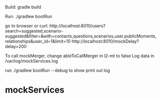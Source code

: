 Build:
gradle build


Run:
./gradlew bootRun

go to browser or curl:
http://localhost:8010/users?search=suggested,scenario-suggested&filter=&with=contacts,questions,scenarios,user.publicMoments,relationships&user_id=1&limit=10
http://localhost:8010/mockDelay?delay=200

To call mockMerger, change ableToCallMerger in l2-mt to false
Log data in /var/log/mockServices.log

run ./gradlew bootRun --debug to show print out log

# mockServices
